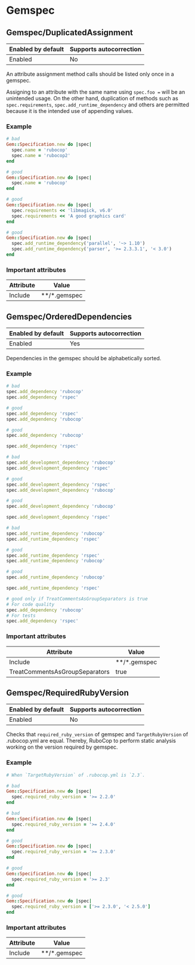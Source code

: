 # Gemspec

## Gemspec/DuplicatedAssignment

Enabled by default | Supports autocorrection
--- | ---
Enabled | No

An attribute assignment method calls should be listed only once
in a gemspec.

Assigning to an attribute with the same name using `spec.foo =` will be
an unintended usage. On the other hand, duplication of methods such
as `spec.requirements`, `spec.add_runtime_dependency` and others are
permitted because it is the intended use of appending values.

### Example

```ruby
# bad
Gem::Specification.new do |spec|
  spec.name = 'rubocop'
  spec.name = 'rubocop2'
end

# good
Gem::Specification.new do |spec|
  spec.name = 'rubocop'
end

# good
Gem::Specification.new do |spec|
  spec.requirements << 'libmagick, v6.0'
  spec.requirements << 'A good graphics card'
end

# good
Gem::Specification.new do |spec|
  spec.add_runtime_dependency('parallel', '~> 1.10')
  spec.add_runtime_dependency('parser', '>= 2.3.3.1', '< 3.0')
end
```

### Important attributes

Attribute | Value
--- | ---
Include | \*\*/\*.gemspec

## Gemspec/OrderedDependencies

Enabled by default | Supports autocorrection
--- | ---
Enabled | Yes

Dependencies in the gemspec should be alphabetically sorted.

### Example

```ruby
# bad
spec.add_dependency 'rubocop'
spec.add_dependency 'rspec'

# good
spec.add_dependency 'rspec'
spec.add_dependency 'rubocop'

# good
spec.add_dependency 'rubocop'

spec.add_dependency 'rspec'

# bad
spec.add_development_dependency 'rubocop'
spec.add_development_dependency 'rspec'

# good
spec.add_development_dependency 'rspec'
spec.add_development_dependency 'rubocop'

# good
spec.add_development_dependency 'rubocop'

spec.add_development_dependency 'rspec'

# bad
spec.add_runtime_dependency 'rubocop'
spec.add_runtime_dependency 'rspec'

# good
spec.add_runtime_dependency 'rspec'
spec.add_runtime_dependency 'rubocop'

# good
spec.add_runtime_dependency 'rubocop'

spec.add_runtime_dependency 'rspec'

# good only if TreatCommentsAsGroupSeparators is true
# For code quality
spec.add_dependency 'rubocop'
# For tests
spec.add_dependency 'rspec'
```

### Important attributes

Attribute | Value
--- | ---
Include | \*\*/\*.gemspec
TreatCommentsAsGroupSeparators | true

## Gemspec/RequiredRubyVersion

Enabled by default | Supports autocorrection
--- | ---
Enabled | No

Checks that `required_ruby_version` of gemspec and `TargetRubyVersion`
of .rubocop.yml are equal.
Thereby, RuboCop to perform static analysis working on the version
required by gemspec.

### Example

```ruby
# When `TargetRubyVersion` of .rubocop.yml is `2.3`.

# bad
Gem::Specification.new do |spec|
  spec.required_ruby_version = '>= 2.2.0'
end

# bad
Gem::Specification.new do |spec|
  spec.required_ruby_version = '>= 2.4.0'
end

# good
Gem::Specification.new do |spec|
  spec.required_ruby_version = '>= 2.3.0'
end

# good
Gem::Specification.new do |spec|
  spec.required_ruby_version = '>= 2.3'
end

# good
Gem::Specification.new do |spec|
  spec.required_ruby_version = ['>= 2.3.0', '< 2.5.0']
end
```

### Important attributes

Attribute | Value
--- | ---
Include | \*\*/\*.gemspec
